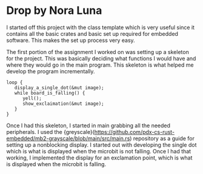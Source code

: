 # Drop by Nora Luna

I started off this project with the class template which is very useful since it contains all the basic crates and basic set up required for embedded software. This makes the set up process very easy. 

The first portion of the assignment I worked on was setting up a skeleton for the project. This was basically deciding what functions I would have and where they would go in the main program. This skeleton is what helped me develop the program incrementally.
```
loop {
   display_a_single_dot(&mut image);
   while board_is_falling() {
      yell();
      show_exclaimation(&mut image);
   }
}
```

Once I had this skeleton, I started in main grabbing all the needed peripherals. I used the {greyscale}(https://github.com/pdx-cs-rust-embedded/mb2-grayscale/blob/main/src/main.rs) repository as a guide for setting up a nonblocking display. I started out with developing the single dot which is what is displayed when the microbit is not falling. Once I had that working, I implemented the display for an exclamation point, which is what is displayed when the microbit is falling.